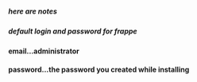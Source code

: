 ##### here are notes
##### default login and password for frappe
#### email...administrator
#### password...the password you created while installing
